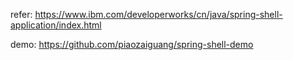 refer: https://www.ibm.com/developerworks/cn/java/spring-shell-application/index.html


demo: https://github.com/piaozaiguang/spring-shell-demo
